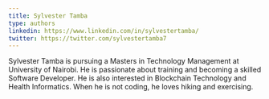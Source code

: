 ```yaml
---
title: Sylvester Tamba
type: authors
linkedin: https://www.linkedin.com/in/sylvestertamba/
twitter: https://twitter.com/sylvestertamba7
---
```

Sylvester Tamba is pursuing a Masters in Technology Management at University of Nairobi. He is passionate about training and becoming a skilled Software Developer. He is also interested in Blockchain Technology and Health Informatics. When he is not coding, he loves hiking and exercising.